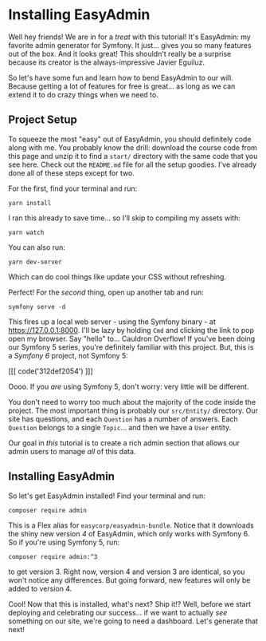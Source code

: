 # Installing EasyAdmin

Well hey friends! We are in for a *treat* with this tutorial! It's EasyAdmin: my
favorite admin generator for Symfony. It just... gives you so many features out of
the box. And it looks great! This shouldn't really be a surprise because its creator
is the always-impressive Javier Eguiluz.

So let's have some fun and learn how to bend EasyAdmin to our will. Because getting
a lot of features for free is great... as long as we can extend it to do crazy
things when we need to.

## Project Setup

To squeeze the most "easy" out of EasyAdmin, you should definitely code along with me.
You probably know the drill: download the course code from this page and unzip it to
find a `start/` directory with the same code that you see here. Check out the
`README.md` file for all the setup goodies. I've already done all of these steps
except for two.

For the first, find your terminal and run:

```terminal
yarn install
```

I ran this already to save time... so I'll skip to compiling my assets with:

```terminal
yarn watch
```

You can also run:

```terminal
yarn dev-server
```

Which can do cool things like update your CSS without refreshing.

Perfect! For the *second* thing, open up another tab and run:

```terminal
symfony serve -d
```

This fires up a local web server - using the Symfony binary - at
https://127.0.0.1:8000. I'll be lazy by holding `Cmd` and clicking the link to pop
open my browser. Say "hello" to... Cauldron Overflow! If you've been doing our
Symfony 5 series, you're definitely familiar with this project. But, this
is a *Symfony 6* project, not Symfony 5:

[[[ code('312def2054') ]]]

Oooo. If you *are* using Symfony 5, don't worry: very little will be different.

You don't need to worry too much about the majority of the code inside the project. The
most important thing is probably our `src/Entity/` directory. Our site has questions,
and each `Question` has a number of answers. Each `Question` belongs to a single
`Topic`... and then we have a `User` entity.

Our goal in *this* tutorial is to create a rich admin section that allows our admin
users to manage *all* of this data.

## Installing EasyAdmin

So let's get EasyAdmin installed! Find your terminal and run:

```terminal
composer require admin
```

This is a Flex alias for `easycorp/easyadmin-bundle`. Notice that it downloads the
shiny new version *4* of EasyAdmin, which only works with Symfony 6. So if you're using
Symfony 5, run:

```terminal
composer require admin:^3
```

to get version 3. Right now, version 4 and version 3 are identical,
so you won't notice any differences. But going forward, new features will only be
added to version 4.

Cool! Now that this is installed, what's next? Ship it!? Well, before we start
deploying and celebrating our success... if we want to actually *see* something
on our site, we're going to need a dashboard. Let's generate that next!
